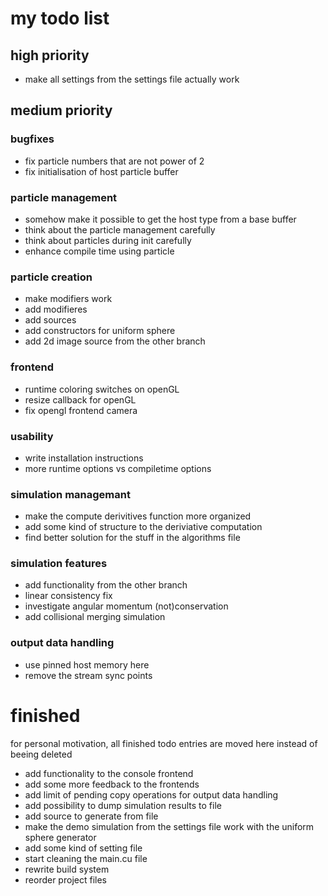 # my todo list

## high priority

- make all settings from the settings file actually work

## medium priority

### bugfixes
- fix particle numbers that are not power of 2
- fix initialisation of host particle buffer

### particle management
- somehow make it possible to get the host type from a base buffer
- think about the particle management carefully
- think about particles during init carefully
- enhance compile time using particle

### particle creation
- make modifiers work
- add modifieres
- add sources
- add constructors for uniform sphere
- add 2d image source from the other branch

### frontend
- runtime coloring switches on openGL
- resize callback for openGL
- fix opengl frontend camera

### usability
- write installation instructions
- more runtime options vs compiletime options

### simulation managemant
- make the compute derivitives function more organized
- add some kind of structure to the deriviative computation
- find better solution for the stuff in the algorithms file

### simulation features
- add functionality from the other branch
- linear consistency fix
- investigate angular momentum (not)conservation
- add collisional merging simulation

### output data handling
- use pinned host memory here
- remove the stream sync points

# finished
for personal motivation, all finished todo entries are moved here instead of beeing deleted

- add functionality to the console frontend
- add some more feedback to the frontends
- add limit of pending copy operations for output data handling
- add possibility to dump simulation results to file
- add source to generate from file
- make the demo simulation from the settings file work with the uniform sphere generator
- add some kind of setting file
- start cleaning the main.cu file
- rewrite build system
- reorder project files
